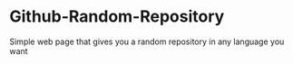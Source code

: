 # Github-Random-Repository
Simple web page that gives you a random repository in any language you want
